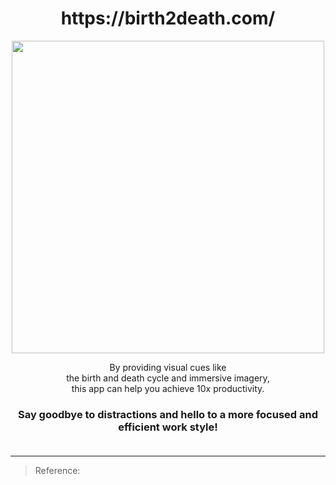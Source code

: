 <h1 align="center"> https://birth2death.com/ </h1>

<p align="center">
<img src="https://www.notion.so/image/https%3A%2F%2Fprod-files-secure.s3.us-west-2.amazonaws.com%2Ff3942938-2f00-4a70-a117-b2579a423ac8%2Fa88153f8-9819-45eb-869e-b412b669044e%2FScreenshot_2024-01-31_at_10.53.43_PM.png?table=block&id=6c07042f-3843-4e9a-adfa-780c52415ab5&spaceId=f3942938-2f00-4a70-a117-b2579a423ac8&width=2000&userId=c102fe66-6be4-4663-8161-87fdb062ad62&cache=v2" width="500px" height="500px" ></p>



<p align="center">
        By providing visual cues like <br>
        the birth and death cycle and immersive imagery,<br>  
        this app can help you achieve 10x productivity.<br>
</p>
<h3 align="center">
        Say goodbye to distractions and hello to a more focused and efficient work style!
  <br>
  <br>
</h3>


---

> Reference:
